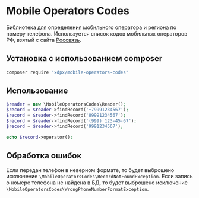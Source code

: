 # Mobile Operators Codes

Библиотека для определения мобильного оператора и региона по номеру телефона.
Используется список кодов мобильных операторов РФ, взятый с сайта [Россвязь](https://www.rossvyaz.ru/activity/num_resurs/registerNum/).

## Установка с использованием composer

```bash
composer require "xdpx/mobile-operators-codes"
```

## Использование

```php
$reader = new \MobileOperatorsCodes\Reader();
$record = $reader->findRecord('+79991234567');
$record = $reader->findRecord('89991234567');
$record = $reader->findRecord('(999) 123-45-67');
$record = $reader->findRecord('9991234567');

echo $record->operator();
```

## Обработка ошибок

Если передан телефон в неверном формате, то будет выброшено исключение `\MobileOperatorsCodes\RecordNotFoundException`.
Если запись о номере телефона не найдена в БД, то будет выброшено исключение `\MobileOperatorsCodes\WrongPhoneNumberFormatException`.
